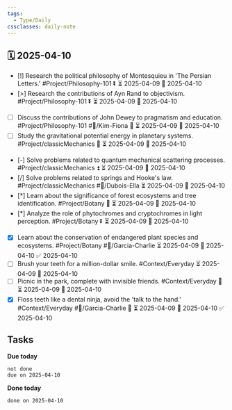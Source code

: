 ```yaml
---
tags:
  - Type/Daily
cssclasses: daily-note
---
```


## 🗓️ 2025-04-10

- [!] Research the political philosophy of Montesquieu in 'The Persian Letters.' #Project/Philosophy-101 ⏬ ⏳ 2025-04-09 📅 2025-04-10
- [>] Research the contributions of Ayn Rand to objectivism. #Project/Philosophy-101 ⏬ ⏳ 2025-04-09 📅 2025-04-10
- [ ] Discuss the contributions of John Dewey to pragmatism and education. #Project/Philosophy-101 #👤/Kim-Fiona 🔺 ⏳ 2025-04-09 📅 2025-04-10
- [ ] Study the gravitational potential energy in planetary systems. #Project/classicMechanics 🔽 ⏳ 2025-04-09 📅 2025-04-10
- [-] Solve problems related to quantum mechanical scattering processes. #Project/classicMechanics ⏫ ⏳ 2025-04-09 📅 2025-04-10
- [/] Solve problems related to springs and Hooke's law. #Project/classicMechanics #👤/Dubois-Ella ⏳ 2025-04-09 📅 2025-04-10
- [*] Learn about the significance of forest ecosystems and tree identification. #Project/Botany 🔼 ⏳ 2025-04-09 📅 2025-04-10
- [*] Analyze the role of phytochromes and cryptochromes in light perception. #Project/Botany ⏬ ⏳ 2025-04-09 📅 2025-04-10
- [x] Learn about the conservation of endangered plant species and ecosystems. #Project/Botany #👤/Garcia-Charlie ⏳ 2025-04-09 📅 2025-04-10 ✅ 2025-04-10
- [ ] Brush your teeth for a million-dollar smile. #Context/Everyday ⏳ 2025-04-09 📅 2025-04-10
- [ ] Picnic in the park, complete with invisible friends. #Context/Everyday 🔽 ⏳ 2025-04-09 📅 2025-04-10
- [x] Floss teeth like a dental ninja, avoid the 'talk to the hand.' #Context/Everyday #👤/Garcia-Charlie 🔺 ⏳ 2025-04-09 📅 2025-04-10 ✅ 2025-04-10

## Tasks

**Due today**

```tasks
not done
due on 2025-04-10
```

**Done today**

```tasks
done on 2025-04-10
```
            